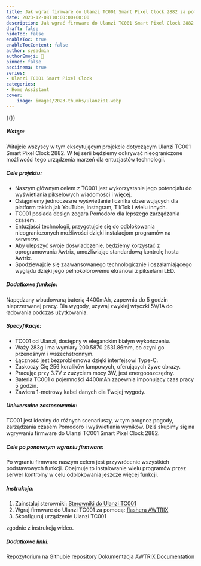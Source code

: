 ```yaml
---
title: Jak wgrać firmware do Ulanzi TC001 Smart Pixel Clock 2882 za pomocą flashera AWTRIX autorstwa Blueforcera
date: 2023-12-08T10:00:00+00:00
description: Jak wgrać firmware do Ulanzi TC001 Smart Pixel Clock 2882 za pomocą flashera AWTRIX autorstwa Blueforcera
draft: false
hideToc: false
enableToc: true
enableTocContent: false
author: sysadmin
authorEmoji: 🐧
pinned: false
asciinema: true
series:
- Ulanzi TC001 Smart Pixel Clock
categories:
- Home Assistant
cover:
    image: images/2023-thumbs/ulanzi01.webp
---
```


{{<youtube W73Dwlhmo8Q>}}

##### Wstęp:

Witajcie wszyscy w tym ekscytującym projekcie dotyczącym Ulanzi TC001 Smart Pixel Clock 2882. W tej serii będziemy odkrywać nieograniczone możliwości tego urządzenia marzeń dla entuzjastów technologii.

##### Cele projektu:

- Naszym głównym celem z TC001 jest wykorzystanie jego potencjału do wyświetlania pikselowych wiadomości i więcej.
- Osiągniemy jednoczesne wyświetlanie licznika obserwujących dla platform takich jak YouTube, Instagram, TikTok i wielu innych.
- TC001 posiada design zegara Pomodoro dla lepszego zarządzania czasem.
- Entuzjaści technologii, przygotujcie się do odblokowania nieograniczonych możliwości dzięki instalacjom programów na serwerze.
- Aby ulepszyć swoje doświadczenie, będziemy korzystać z oprogramowania Awtrix, umożliwiając standardową kontrolę hosta Awtrix.
- Spodziewajcie się zaawansowanego technologicznie i oszałamiającego wyglądu dzięki jego pełnokolorowemu ekranowi z pikselami LED.

##### Dodatkowe funkcje:

Napędzany wbudowaną baterią 4400mAh, zapewnia do 5 godzin nieprzerwanej pracy. Dla wygody, używaj zwykłej wtyczki 5V/1A do ładowania podczas użytkowania.

##### Specyfikacje:

- TC001 od Ulanzi, dostępny w eleganckim białym wykończeniu.
- Waży 283g i ma wymiary 200.5870.2531.86mm, co czyni go przenośnym i wszechstronnym.
- Łączność jest bezproblemowa dzięki interfejsowi Type-C.
- Zaskoczy Cię 256 koralików lampowych, oferujących żywe obrazy.
- Pracując przy 3.7V z zużyciem mocy 3W, jest energooszczędny.
- Bateria TC001 o pojemności 4400mAh zapewnia imponujący czas pracy 5 godzin.
- Zawiera 1-metrowy kabel danych dla Twojej wygody.

##### Uniwersalne zastosowania:

TC001 jest idealny do różnych scenariuszy, w tym prognoz pogody, zarządzania czasem Pomodoro i wyświetlania wyników. Dziś skupimy się na wgrywaniu firmware do Ulanzi TC001 Smart Pixel Clock 2882.

##### Cele po ponownym wgraniu firmware:

Po wgraniu firmware naszym celem jest przywrócenie wszystkich podstawowych funkcji. Obejmuje to instalowanie wielu programów przez serwer kontrolny w celu odblokowania jeszcze więcej funkcji.

##### Instrukcja:

1. Zainstaluj sterowniki: [Sterowniki do Ulanzi TC001](https://learn.sparkfun.com/tutorials/how-to-install-ch340-drivers/all#drivers-if-you-need-them)
2. Wgraj firmware do Ulanzi TC001 za pomocą: [flashera AWTRIX](https://blueforcer.github.io/awtrix-light/#/flasher)
3. Skonfiguruj urządzenie Ulanzi TC001

 zgodnie z instrukcją wideo.

##### Dodatkowe linki:

Repozytorium na Githubie [repository](https://github.com/Blueforcer/awtrix-light)
Dokumentacja AWTRIX [Documentation](https://blueforcer.github.io/awtrix-light/#/README)